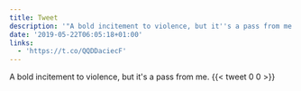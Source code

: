 ```yaml
---
title: Tweet
description: '"A bold incitement to violence, but it''s a pass from me. "'
date: '2019-05-22T06:05:18+01:00'
links:
  - 'https://t.co/QQDDaciecF'
---
```

A bold incitement to violence, but it's a pass from me. 
      {{< tweet 0 0 >}}
    
